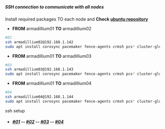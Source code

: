 ##### SSH connection to communicate with all nodes
Install required packages <srong>TO</strong> each node and <strong>Check [ubuntu repository](#ubuntu)</strong>
* <strong>FROM</strong> armadillium01 <strong>TO</strong> armadillium02
```bash
#02
ssh armadillium02@192.168.1.142
sudo apt install corosync pacemaker fence-agents crmsh pcs* cluster-glue ufw nginx haveged heartbeat openssh-server
```
* <strong>FROM</strong> armadillium01 <strong>TO</strong> armadillium03
```bash
#03
ssh armadillium03@192.168.1.143
sudo apt install corosync pacemaker fence-agents crmsh pcs* cluster-glue ufw nginx haveged heartbeat openssh-server
```
* <strong>FROM</strong> armadillium01 <strong>TO</strong> armadillium04
```bash
#04
ssh armadillium04@192.168.1.144
sudo apt install corosync pacemaker fence-agents crmsh pcs* cluster-glue ufw nginx haveged heartbeat openssh-server
```
ssh setup
* ##### [#01](https://github.com/universalbit-dev/HArmadillium/blob/main/ssh/01.md) -- [#02](https://github.com/universalbit-dev/HArmadillium/blob/main/ssh/02.md) -- [#03](https://github.com/universalbit-dev/HArmadillium/blob/main/ssh/03.md) -- [#04](https://github.com/universalbit-dev/HArmadillium/blob/main/ssh/04.md)
